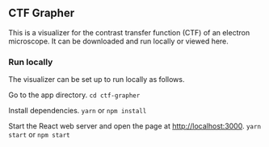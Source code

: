 ## CTF Grapher
This is a visualizer for the contrast transfer function (CTF) of an electron microscope. It can be downloaded and run locally or viewed here.

### Run locally
The visualizer can be set up to run locally as follows.

Go to the app directory.
`cd ctf-grapher`

Install dependencies.
`yarn` or `npm install`

Start the React web server and open the page at [http://localhost:3000](http://localhost:3000).
`yarn start` or `npm start` 
